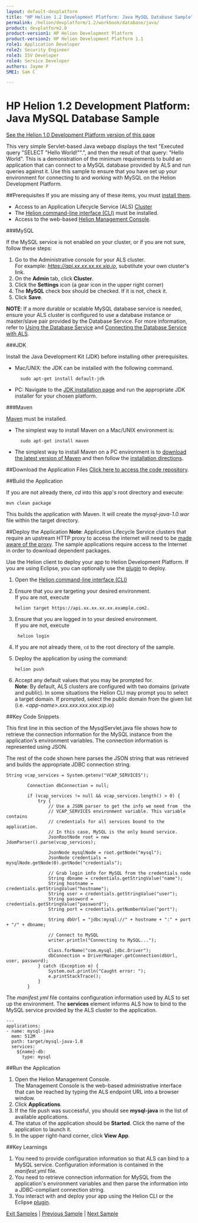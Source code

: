 ```yaml
---
layout: default-devplatform
title: "HP Helion 1.2 Development Platform: Java MySQL Database Sample"
permalink: /helion/devplatform/1.2/workbook/database/java/
product: devplatform2.0
product-version1: HP Helion Development Platform
product-version2: HP Helion Development Platform 1.1
role1: Application Developer
role2: Security Engineer
role3: ISV Developer 
role4: Service Developer
authors: Jayme P
SME1: Sam C

---
```

<!--UNDER REVISION-->


# HP Helion 1.2 Development Platform: Java MySQL Database Sample
[See the Helion 1.0 Development Platform version of this page](/helion/devplatform/workbook/database/java/)

This very simple Servlet-based Java webapp displays the text "Executed query "SELECT "Hello World!"".", and then the result of that query: "Hello World". This is a demonstration of the minimum requirements to build an application that can connect to a MySQL database provided by ALS and run queries against it. Use this sample to ensure that you have set up your environment for connecting to and working with MySQL on the Helion Development Platform. 

##Prerequisites
If you are missing any of these items, you must [install them](/helion/devplatform/1.2/appdev/).

- Access to an Application Lifecycle Service (ALS) [Cluster](/helion/devplatform/1.2/als/admin/cluster/)
- The  [Helion command-line interface (CLI)](/helion/devplatform/1.2/als/user/client/) must be installed.
- Access to the web-based [Helion Management Console](/helion/devplatform/1.2/als/user/console/).

###MySQL

If the MySQL service is not enabled on your cluster, or if you are not sure, follow these steps:

1. Go to the Administrative console for your ALS cluster. <br />For example: *https://api.xx.xx.xx.xx.xip.io*, substitute your own cluster's link.
2. On the **Admin** tab, click **Cluster**.
3. Click the **Settings** icon (a gear icon in the upper right corner)
4. The **MySQL** check box should be checked. If it is not, check it.
5. Click **Save**.

**NOTE**: If a more durable or scalable MySQL database service is needed, ensure your ALS cluster is configured to use a database instance or master/slave pair provided by the Database Service. For more information, refer to [Using the Database Service](/helion/devplatform/1.2/databaseservice/) and [Connecting the Database Service with ALS](/helion/devplatform/1.2/connectdatabase/).

###JDK

Install the Java Development Kit (JDK) before installing other prerequisites.   

- Mac/UNIX: the JDK can be installed with the following command.

  	 	sudo apt-get install default-jdk

- PC: Navigate to the [JDK installation page](http://www.oracle.com/technetwork/java/javase/downloads/index.html) and run the appropriate JDK installer for your chosen platform.


###Maven

[Maven](http://maven.apache.org/ "Maven") must be installed. 

- The simplest way to install Maven on a Mac/UNIX environment is:

		sudo apt-get install maven 

- The simplest way to install Maven on a PC environment is to [download the latest version of Maven](http://maven.apache.org/download.cgi) and then follow the [installation directions](http://maven.apache.org/guides/getting-started/windows-prerequisites.html).

##Download the Application Files
[Click here to access the code repository](https://github.com/HelionDevPlatform/helion-mysql-java). 


##Build the Application

If you are not already there, *cd* into this app's root directory and execute:

	mvn clean package

This builds the application with Maven. It will create the *mysql-java-1.0.war* file within the target directory.


##Deploy the Application
**Note**: Application Lifecycle Service clusters that require an upstream HTTP proxy to access the internet will need to be [made aware of the proxy](/helion/devplatform/1.2/als/admin/server/configuration/#staging-cache-app-http-proxy). The sample applications require access to the Internet in order to download dependent packages. 

Use the Helion client to deploy your app to Helion Development Platform.  If you are using Eclipse, you can optionally use the [plugin](/helion/devplatform/1.2/eclipse/) to deploy.

1.	Open the [Helion command-line interface (CLI)](/helion/devplatform/1.2/als/user/reference/client-ref/)
3.	Ensure that you are targeting your desired environment.  <br /> If you are not, execute
	
		helion target https://api.xx.xx.xx.xx.example.com2.	


1. Ensure that you are logged in to your desired environment.  <br />If you are not, execute
	
		helion login
	
4.	If you are not already there, `cd` to the root directory of the sample.
5.	Deploy the application by using the command:
	
		helion push
	
6.	Accept any default values that you may be prompted for.
	<br />	**Note**: By default, ALS clusters are configured with two domains (private and public). In some situations the Helion CLI may prompt you to select a target domain. If prompted, select the public domain from the given list (i.e. *&#60;app-name>.xxx.xxx.xxx.xxx.xip.io*)

##Key Code Snippets

This first line in this section of the MysqlServlet.java file shows how to retrieve the connection information for the MySQL instance from the application's environment variables. The connection information is represented using JSON. 

The rest of the code shown here parses the JSON string that was retrieved and builds the appropriate JDBC connection string.

	String vcap_services = System.getenv("VCAP_SERVICES");
	
	        Connection dbConnection = null;
	
	        if (vcap_services != null && vcap_services.length() > 0) {
	            try {
	                // Use a JSON parser to get the info we need from  the
	                // VCAP_SERVICES environment variable. This variable contains
	                // credentials for all services bound to the application.
	                // In this case, MySQL is the only bound service.
	                JsonRootNode root = new JdomParser().parse(vcap_services);
	
	                JsonNode mysqlNode = root.getNode("mysql");
	                JsonNode credentials = mysqlNode.getNode(0).getNode("credentials");
	
	                // Grab login info for MySQL from the credentials node
	                String dbname = credentials.getStringValue("name");
	                String hostname = credentials.getStringValue("hostname");
	                String user = credentials.getStringValue("user");
	                String password = credentials.getStringValue("password");
	                String port = credentials.getNumberValue("port");
	
	                String dbUrl = "jdbc:mysql://" + hostname + ":" + port + "/" + dbname;
	
	                // Connect to MySQL
	                writer.println("Connecting to MySQL...");
	
	                Class.forName("com.mysql.jdbc.Driver");
	                dbConnection = DriverManager.getConnection(dbUrl, user, password);
	            } catch (Exception e) {
	                System.out.println("Caught error: ");
	                e.printStackTrace();
	            }
	        }

The *manifest.yml* file contains configuration information used by ALS to set up the environment. The **services** element informs ALS how to bind to the MySQL service provided by the ALS cluster to the application.	
	
	---
	applications: 
	- name: mysql-java
	  mem: 512M
	  path: target/mysql-java-1.0
	  services:
	    ${name}-db:
	      type: mysql



##Run the Application
1.	Open the Helion Management Console. <br /> The Management Console is the web-based administrative interface that can be reached by typing the ALS endpoint URL into a browser window.
2.	Click **Applications**.
3.	If the file push was successful, you should see **mysql-java** in the list of available applications.
4.	The status of the application should be **Started**.  Click the name of the application to launch it.
5.	In the upper right-hand corner, click **View App**.

##Key Learnings
1.	You need to provide configuration information so that ALS can bind to a MySQL service. Configuration information is contained in the *manifest.yml* file.
2.	You need to retrieve connection information for MySQL from the application's environment variables and then parse the information into a JDBC-compliant connection string.
3.	You interact with and deploy your app using the Helion CLI or the Eclipse [plugin](/helion/devplatform/1.2/eclipse/).

[Exit Samples](/helion/devplatform/1.2/appdev) | [Previous Sample](/helion/devplatform/1.2/workbook/helloworld/java/) | [Next Sample](/helion/devplatform/1.2/workbook/messaging/java/)
